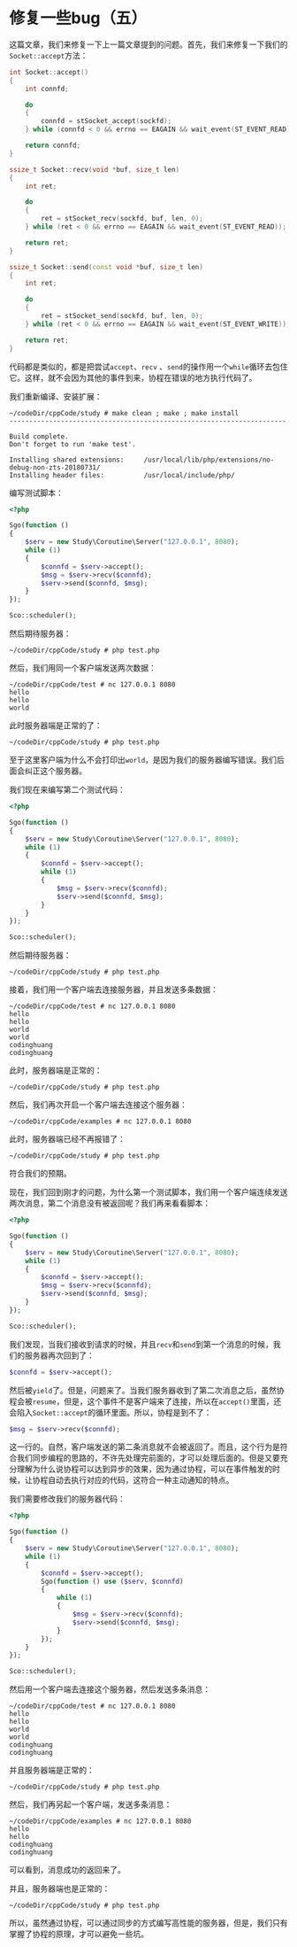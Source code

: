 # 修复一些bug（五）

这篇文章，我们来修复一下上一篇文章提到的问题。首先，我们来修复一下我们的`Socket::accept`方法：

```cpp
int Socket::accept()
{
    int connfd;

    do
    {
        connfd = stSocket_accept(sockfd);
    } while (connfd < 0 && errno == EAGAIN && wait_event(ST_EVENT_READ));

    return connfd;
}

ssize_t Socket::recv(void *buf, size_t len)
{
    int ret;

    do
    {
        ret = stSocket_recv(sockfd, buf, len, 0);
    } while (ret < 0 && errno == EAGAIN && wait_event(ST_EVENT_READ));

    return ret;
}

ssize_t Socket::send(const void *buf, size_t len)
{
    int ret;

    do
    {
        ret = stSocket_send(sockfd, buf, len, 0);
    } while (ret < 0 && errno == EAGAIN && wait_event(ST_EVENT_WRITE));

    return ret;
}
```

代码都是类似的，都是把尝试`accept`、`recv` 、`send`的操作用一个`while`循环去包住它。这样，就不会因为其他的事件到来，协程在错误的地方执行代码了。

我们重新编译、安装扩展：

```shell
~/codeDir/cppCode/study # make clean ; make ; make install
----------------------------------------------------------------------

Build complete.
Don't forget to run 'make test'.

Installing shared extensions:     /usr/local/lib/php/extensions/no-debug-non-zts-20180731/
Installing header files:          /usr/local/include/php/
```

编写测试脚本：

```php
<?php

Sgo(function ()
{
    $serv = new Study\Coroutine\Server("127.0.0.1", 8080);
    while (1)
    {
        $connfd = $serv->accept();
        $msg = $serv->recv($connfd);
        $serv->send($connfd, $msg);
    }
});

Sco::scheduler();

```

然后期待服务器：

```shell
~/codeDir/cppCode/study # php test.php

```

然后，我们用同一个客户端发送两次数据：

```shell
~/codeDir/cppCode/test # nc 127.0.0.1 8080
hello
hello
world

```

此时服务器端是正常的了：

```shell
~/codeDir/cppCode/study # php test.php

```

至于这里客户端为什么不会打印出`world`，是因为我们的服务器编写错误。我们后面会纠正这个服务器。

我们现在来编写第二个测试代码：

```php
<?php

Sgo(function ()
{
    $serv = new Study\Coroutine\Server("127.0.0.1", 8080);
    while (1)
    {
        $connfd = $serv->accept();
        while (1)
        {
            $msg = $serv->recv($connfd);
            $serv->send($connfd, $msg);
        }
    }
});

Sco::scheduler();
```

然后期待服务器：

```shell
~/codeDir/cppCode/study # php test.php

```

接着，我们用一个客户端去连接服务器，并且发送多条数据：

```shell
~/codeDir/cppCode/test # nc 127.0.0.1 8080
hello
hello
world
world
codinghuang
codinghuang

```

此时，服务器端是正常的：

```shell
~/codeDir/cppCode/study # php test.php

```

然后，我们再次开启一个客户端去连接这个服务器：

```shell
~/codeDir/cppCode/examples # nc 127.0.0.1 8080

```

此时，服务器端已经不再报错了：

```shell
~/codeDir/cppCode/study # php test.php

```

符合我们的预期。

现在，我们回到刚才的问题，为什么第一个测试脚本，我们用一个客户端连续发送两次消息，第二个消息没有被返回呢？我们再来看看脚本：

```php
<?php

Sgo(function ()
{
    $serv = new Study\Coroutine\Server("127.0.0.1", 8080);
    while (1)
    {
        $connfd = $serv->accept();
        $msg = $serv->recv($connfd);
        $serv->send($connfd, $msg);
    }
});

Sco::scheduler();
```

我们发现，当我们接收到请求的时候，并且`recv`和`send`到第一个消息的时候，我们的服务器再次回到了：

```php
$connfd = $serv->accept();
```

然后被`yield`了。但是，问题来了。当我们服务器收到了第二次消息之后，虽然协程会被`resume`，但是，这个事件不是客户端来了连接，所以在`accept()`里面，还会陷入`Socket::accept`的循环里面。所以，协程是到不了：

```php
$msg = $serv->recv($connfd);
```

这一行的。自然，客户端发送的第二条消息就不会被返回了。而且，这个行为是符合我们同步编程的思路的，不许先处理完前面的，才可以处理后面的。但是又要充分理解为什么说协程可以达到异步的效果，因为通过协程，可以在事件触发的时候，让协程自动去执行对应的代码，这符合一种主动通知的特点。

我们需要修改我们的服务器代码：

```php
<?php

Sgo(function ()
{
    $serv = new Study\Coroutine\Server("127.0.0.1", 8080);
    while (1)
    {
        $connfd = $serv->accept();
        Sgo(function () use ($serv, $connfd)
        {
            while (1)
            {
                $msg = $serv->recv($connfd);
                $serv->send($connfd, $msg);
            }
        });
    }
});

Sco::scheduler();
```

然后用一个客户端去连接这个服务器，然后发送多条消息：

```shell
~/codeDir/cppCode/test # nc 127.0.0.1 8080
hello
hello
world
world
codinghuang
codinghuang

```

并且服务器端是正常的：

```shell
~/codeDir/cppCode/study # php test.php

```

然后，我们再另起一个客户端，发送多条消息：

```shell
~/codeDir/cppCode/examples # nc 127.0.0.1 8080
hello
hello
codinghuang
codinghuang

```

可以看到，消息成功的返回来了。

并且，服务器端也是正常的：

```shell
~/codeDir/cppCode/study # php test.php

```

所以，虽然通过协程，可以通过同步的方式编写高性能的服务器，但是，我们只有掌握了协程的原理，才可以避免一些坑。
